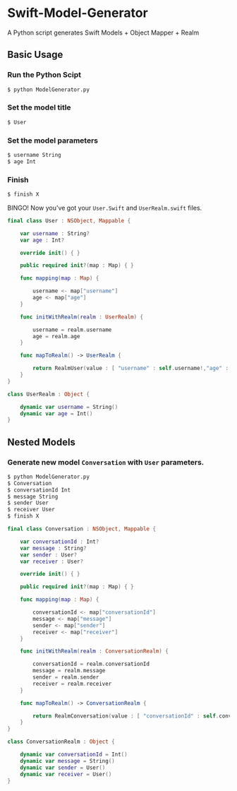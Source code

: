 # Swift-Model-Generator
A Python script generates Swift Models + Object Mapper + Realm 

## Basic Usage

### Run the Python Scipt

```bash
$ python ModelGenerator.py
```

### Set the model title

```bash
$ User
```

### Set the model parameters

```bash
$ username String
$ age Int
```

### Finish
```bash
$ finish X
```


BINGO! Now you've got your `User.Swift` and `UserRealm.swift` files.


```swift
final class User : NSObject, Mappable {

	var username : String?
	var age : Int?

	override init() { }

	public required init?(map : Map) { }

	func mapping(map : Map) {

		username <- map["username"]
		age <- map["age"]
	}

	func initWithRealm(realm : UserRealm) {

		username = realm.username
		age = realm.age
	}

	func mapToRealm() -> UserRealm {

		return RealmUser(value : [ "username" : self.username!,"age" : self.age! ])
	}
}
```


```swift
class UserRealm : Object {

	dynamic var username = String()
	dynamic var age = Int()
}
```

## Nested Models

### Generate new model `Conversation` with `User` parameters.
```bash
$ python ModelGenerator.py
$ Conversation
$ conversationId Int
$ message String
$ sender User
$ receiver User
$ finish X
```


```swift
final class Conversation : NSObject, Mappable {

	var conversationId : Int?
	var message : String?
	var sender : User?
	var receiver : User?

	override init() { }

	public required init?(map : Map) { }

	func mapping(map : Map) {

		conversationId <- map["conversationId"]
		message <- map["message"]
		sender <- map["sender"]
		receiver <- map["receiver"]
	}

	func initWithRealm(realm : ConversationRealm) {

		conversationId = realm.conversationId
		message = realm.message
		sender = realm.sender
		receiver = realm.receiver
	}

	func mapToRealm() -> ConversationRealm {

		return RealmConversation(value : [ "conversationId" : self.conversationId!,"message" : self.message!,"sender" : self.sender!,"receiver" : self.receiver! ])
	}
}
```

```swift
class ConversationRealm : Object {

	dynamic var conversationId = Int()
	dynamic var message = String()
	dynamic var sender = User()
	dynamic var receiver = User()
}
```
